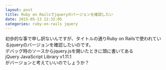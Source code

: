 ```yaml
---
layout: post
title: Ruby on Railsでjqueryのバージョンを確認したい
date: 2015-05-13 12:32:05
categories: ruby-on-rails jquery
---
```

<!-- {% raw %} -->
<p>初歩的な事で申し訳ないんですが、タイトルの通りRuby on Railsで使われているjqueryのバージョンを確認したいのです。<br>
デバッグ時のソースからjquery.jsを開いたときに頭に書いてある<br>
jQuery JavaScript Library v1.11.1<br>
がバージョンと考えていいのでしょうか？</p>
<!-- {% endraw %} -->

